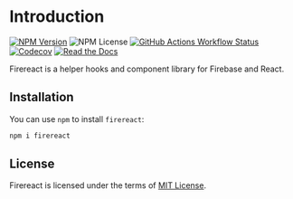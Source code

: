 # Introduction

[![NPM Version](https://img.shields.io/npm/v/firereact?style=flat-square&logo=npm&logoColor=white)][npm_link]
![NPM License](https://img.shields.io/npm/l/firereact?style=flat-square&logo=npm&logoColor=white)
[![GitHub Actions Workflow Status](https://img.shields.io/github/actions/workflow/status/erayerdin/firereact/check.yaml?branch=main&style=flat-square&logo=github&logoColor=white&label=check)][actions_link]
[![Codecov](https://img.shields.io/codecov/c/github/erayerdin/firereact?token=Nw2dQOJfbC&style=flat-square&logo=codecov&logoColor=white)][codecov_link]
[![Read the Docs](https://img.shields.io/readthedocs/firereact?style=flat-square&logo=readthedocs&logoColor=white)
][docs_link]

Firereact is a helper hooks and component library for Firebase and React.

## Installation

You can use `npm` to install `firereact`:

```bash
npm i firereact
```

## License

Firereact is licensed under the terms of [MIT License](https://www.tldrlegal.com/license/mit-license).

[npm_link]: https://www.npmjs.com/package/firereact
[actions_link]: https://github.com/erayerdin/firereact/actions
[codecov_link]: https://app.codecov.io/gh/erayerdin/firereact
[docs_link]: http://firereact.erayerdin.com/